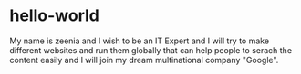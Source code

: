 # hello-world
My name is zeenia and I wish to be an IT Expert and I will try to make different websites and run them globally that can help people to serach the content easily and I will join my dream multinational company "Google".
